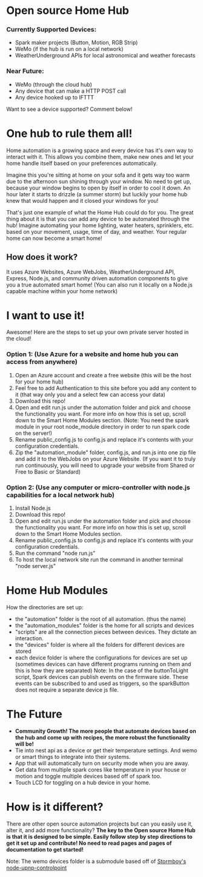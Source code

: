 # Open source Home Hub

### Currently Supported Devices:
* Spark maker projects (Button, Motion, RGB Strip)
* WeMo (if the hub is run on a local network)
* WeatherUnderground APIs for local astronomical and weather forecasts

### Near Future:
* WeMo (through the cloud hub)
* Any device that can make a HTTP POST call
* Any device hooked up to IFTTT

Want to see a device supported? Comment below!

# One hub to rule them all!

Home automation is a growing space and every device has it's own way to interact with it. This allows you combine them, make new ones and let your home handle itself based on your preferences automatically.

Imagine this you're sitting at home on your sofa and it gets way too warm due to the afternoon sun shining through your window. No need to get up, because your window begins to open by itself in order to cool it down. An hour later it starts to drizzle (a summer storm) but luckily your home hub knew that would happen and it closed your windows for you!

That's just one example of what the Home Hub could do for you. The great thing about it is that you can add any device to be automated through the hub! Imagine automating your home lighting, water heaters, sprinklers, etc. based on your movement, usage, time of day, and weather. Your regular home can now become a smart home!

## How does it work?
It uses Azure Websites, Azure WebJobs, WeatherUnderground API, Express, Node.js, and community driven automation components to give you a true automated smart home! (You can also run it locally on a Node.js capable machine within your home network)

# I want to use it!
Awesome! Here are the steps to set up your own private server hosted in the cloud!

### Option 1: (Use Azure for a website and home hub you can access from anywhere)
1. Open an Azure account and create a free website (this will be the host for your home hub)
2. Feel free to add Authentication to this site before you add any content to it (that way only you and a select few can access your data)
2. Download this repo!
3. Open and edit run.js under the automation folder and pick and choose the functionality you want. For more info on how this is set up, scroll down to the Smart Home Modules section. (Note: You need the spark module in your root node_module directory in order to run spark code on the server!)
4. Rename public_config.js to config.js and replace it's contents with your configuration credentials.
5. Zip the "automation_module" folder, config.js, and run.js into one zip file and add it to the WebJobs on your Azure Website. (If you want it to truly run continuously, you will need to upgrade your website from Shared or Free to Basic or Standard)

### Option 2: (Use any computer or micro-controller with node.js capabilities for a local network hub)
1. Install Node.js
2. Download this repo!
3. Open and edit run.js under the automation folder and pick and choose the functionality you want. For more info on how this is set up, scroll down to the Smart Home Modules section.
4. Rename public_config.js to config.js and replace it's contents with your configuration credentials.
5. Run the command "node run.js"
6. To host the local network site run the command in another terminal "node server.js"

# Home Hub Modules
How the directories are set up:
* the "automation" folder is the root of all automation. (thus the name)
* the "automation_modules" folder is the home for all scripts and devices
* "scripts" are all the connection pieces between devices. They dictate an interaction.
* the "devices" folder is where all the folders for different devices are stored
* each device folder is where the configurations for devices are set up (sometimes devices can have different programs running on them and this is how they are separated)
Note: In the case of the buttonToLight script, Spark devices can publish events on the firmware side. These events can be subscribed to and used as triggers, so the sparkButton does not require a separate device js file.

# The Future
* **Community Growth! The more people that automate devices based on the hub and come up with recipes, the more robust the functionality will be!**
* Tie into nest api as a device or get their temperature settings. And wemo or smart things to integrate into their systems.
* App that will automatically turn on security mode when you are away.
* Get data from multiple spark cores like temperature in your house or motion and toggle multiple devices based off of spark too.
* Touch LCD for toggling on a hub device in your home.

# How is it different?
There are other open source automation projects but can you easily use it, alter it, and add more functionality? **The key to the Open source Home Hub is that it is designed to be simple. Easily follow step by step directions to get it set up and contribute! No need to read pages and pages of documentation to get started!**

Note:
The wemo devices folder is a submodule based off of [Stormboy's node-upnp-controlpoint](https://github.com/stormboy/node-upnp-controlpoint)
